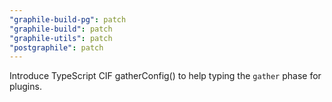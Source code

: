 ```yaml
---
"graphile-build-pg": patch
"graphile-build": patch
"graphile-utils": patch
"postgraphile": patch
---
```


Introduce TypeScript CIF gatherConfig() to help typing the `gather` phase for
plugins.
